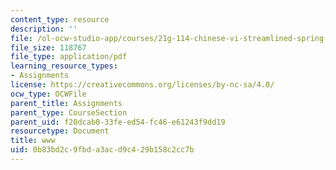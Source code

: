 ```yaml
---
content_type: resource
description: ''
file: /ol-ocw-studio-app/courses/21g-114-chinese-vi-streamlined-spring-2005/0b83bd2c9fbda3acd9c429b158c2cc7b_MIT21G_114S05_2_22f.pdf
file_size: 118767
file_type: application/pdf
learning_resource_types:
- Assignments
license: https://creativecommons.org/licenses/by-nc-sa/4.0/
ocw_type: OCWFile
parent_title: Assignments
parent_type: CourseSection
parent_uid: f20dcab0-33fe-ed54-fc46-e61243f9dd19
resourcetype: Document
title: www
uid: 0b83bd2c-9fbd-a3ac-d9c4-29b158c2cc7b
---
```

